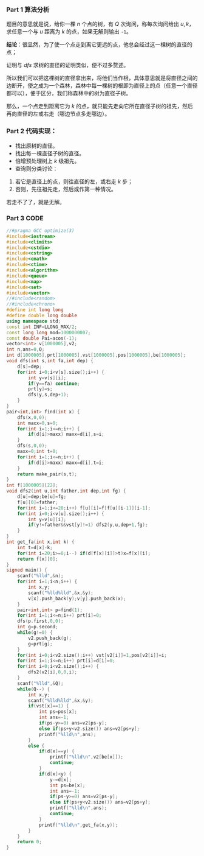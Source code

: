 ### Part 1 算法分析

题目的意思就是说，给你一棵 $n$ 个点的树，有 $Q$ 次询问，称每次询问给出 $u,k$，求任意一个与 $u$ 距离为 $k$ 的点，如果无解则输出 ```-1```。

**结论**：很显然，为了使一个点走到离它更远的点，他总会经过这一棵树的直径的点；

证明与 $dfs$ 求树的直径的证明类似，便不过多赘述。

所以我们可以把这棵树的直径拿出来，将他们当作根，具体意思就是将直径之间的边断开，使之成为一个森林，森林中每一棵树的根即为直径上的点（任意一个直径都可以），便于区分，我们称森林中的树为直径子树。

那么，一个点走到距离它为 $k$ 的点，就只能先走向它所在直径子树的祖先，然后再向直径的左或右走（哪边节点多走哪边）。

### Part 2 代码实现：

- 找出原树的直径。
- 找出每一棵直径子树的直径。
- 倍增预处理树上 $k$ 级祖先。
- 查询则分类讨论：

1. 若它是直径上的点，则往直径的左，或右走 $k$ 步；
2. 否则，先往祖先走，然后或作第一种情况。

若走不了了，就是无解。

### Part 3 CODE

```cpp
//#pragma GCC optimize(3)
#include<iostream>
#include<climits>
#include<cstdio>
#include<cstring>
#include<cmath>
#include<ctime>
#include<algorithm>
#include<queue>
#include<map>
#include<set>
#include<vector>
//#include<random>
//#include<chrono>
#define int long long
#define double long double
using namespace std;
const int INF=LLONG_MAX/2;
const long long mod=1000000007;
const double Pai=acos(-1);
vector<int> v[1000005],v2;
int n,ans=0,Q;
int d[1000005],prt[1000005],vst[1000005],pos[1000005],be[1000005];
void dfs(int s,int fa,int dep) {
	d[s]=dep;
	for(int i=0;i<v[s].size();i++) {
		int y=v[s][i];
		if(y==fa) continue;
		prt[y]=s;
		dfs(y,s,dep+1);
	}
}
pair<int,int> find(int x) {
	dfs(x,0,0);
	int maxx=0,s=0;
	for(int i=1;i<=n;i++) {
		if(d[i]>maxx) maxx=d[i],s=i;
	}
	dfs(s,0,0);
	maxx=0;int t=0;
	for(int i=1;i<=n;i++) {
		if(d[i]>maxx) maxx=d[i],t=i;
	}
	return make_pair(s,t);
}
int f[1000005][22];
void dfs2(int u,int father,int dep,int fg) {
    d[u]=dep;be[u]=fg;
    f[u][0]=father;
    for(int i=1;i<=20;i++) f[u][i]=f[f[u][i-1]][i-1];
    for(int i=0;i<v[u].size();i++) {
        int y=v[u][i];
        if(y!=father&&vst[y]!=1) dfs2(y,u,dep+1,fg);
    }
}
int get_fa(int x,int k) {
    int t=d[x]-k;
    for(int i=20;i>=0;i--) if(d[f[x][i]]>t)x=f[x][i];
    return f[x][0];
}
signed main() {
	scanf("%lld",&n);
	for(int i=1;i<n;i++) {
		int x,y;
		scanf("%lld%lld",&x,&y);
		v[x].push_back(y);v[y].push_back(x);
	}
	pair<int,int> p=find(1);
	for(int i=1;i<=n;i++) prt[i]=0;
	dfs(p.first,0,0);
	int g=p.second;
	while(g!=0) {
		v2.push_back(g);
		g=prt[g];
	}
	for(int i=0;i<v2.size();i++) vst[v2[i]]=1,pos[v2[i]]=i;
	for(int i=1;i<=n;i++) prt[i]=d[i]=0;
	for(int i=0;i<v2.size();i++) {
		dfs2(v2[i],0,0,i);
	}
	scanf("%lld",&Q);
	while(Q--) {
		int x,y;
		scanf("%lld%lld",&x,&y);
		if(vst[x]==1) {
			int ps=pos[x];
			int ans=-1;
			if(ps-y>=0) ans=v2[ps-y];
			else if(ps+y<v2.size()) ans=v2[ps+y];
			printf("%lld\n",ans);
		}
		else {
			if(d[x]==y) {
				printf("%lld\n",v2[be[x]]);
				continue;
			}
			if(d[x]<y) {
				y-=d[x];
				int ps=be[x];
				int ans=-1;
				if(ps-y>=0) ans=v2[ps-y];
				else if(ps+y<v2.size()) ans=v2[ps+y];
				printf("%lld\n",ans);
				continue;
			}
			printf("%lld\n",get_fa(x,y));
		}
	}
 	return 0;
}
```
